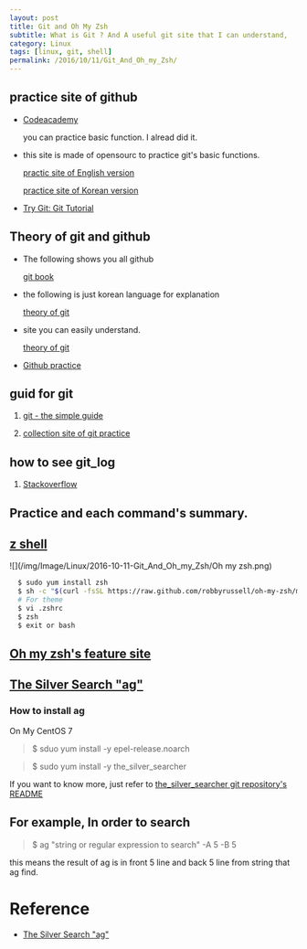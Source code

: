 ```yaml
---
layout: post
title: Git and Oh My Zsh
subtitle: What is Git ? And A useful git site that I can understand, 
category: Linux
tags: [linux, git, shell]
permalink: /2016/10/11/Git_And_Oh_my_Zsh/
---
```


## practice site of github

  - [Codeacademy](https://www.codecademy.com/)

    you can practice basic function.  I alread did it.
        
  - this site is made of opensourc to practice git's basic functions.
     
     [practic site of English version](http://learngitbranching.js.org/)
 
     [practice site of Korean version](http://learnbranch.urigit.com/)
    
  - [Try Git: Git Tutorial](https://try.github.io/levels/1/challenges/1)
    

## Theory of git and github
  
  - The following shows you all github 
  
     [git book](https://www.gitbook.com/book/snowdream86/github-cheat-sheet/details)
  
  - the following is just korean language for explanation
  
     [theory of git](https://nolboo.kim/blog/2013/10/06/github-for-beginner/)

  - site you can easily understand.
  
     [theory of git](https://www.atlassian.com/git/tutorials/refs-and-the-reflog/)
     
  - [Github practice](http://www.slideshare.net/flyskykr/github-46014813)

## guid for git 

  1. [git - the simple guide](http://git.huit.harvard.edu/guide/)

  2. [collection site of git practice](https://github.com/grayghostvisuals/practice-git)
  
## how to see git_log 

  1. [Stackoverflow](http://stackoverflow.com/questions/1057564/pretty-git-branch-graphs)

## Practice and each command's summary.


## [z shell](http://ohmyz.sh/)

  ![](/img/Image/Linux/2016-10-11-Git_And_Oh_my_Zsh/Oh my zsh.png)
  
```bash
  $ sudo yum install zsh  
  $ sh -c "$(curl -fsSL https://raw.github.com/robbyrussell/oh-my-zsh/master/tools/install.sh)"  
  # For theme   
  $ vi .zshrc  
  $ zsh  
  $ exit or bash  
```

## [Oh my zsh's feature site](http://code.joejag.com/2014/why-zsh.html)

## [The Silver Search "ag"](https://github.com/ggreer/the_silver_searcher)

### How to install ag

  On My CentOS 7 
  
  > $ sduo yum install -y epel-release.noarch
  
  > $ sudo yum install -y the_silver_searcher
  
  If you want to know more, just refer to [the_silver_searcher git repository's README](https://github.com/ggreer/the_silver_searcher/blob/master/README.md)

## For example, In order to search  

  > $ ag "string or regular expression to search" -A 5 -B 5
  
  this means the result of ag is in front 5 line and back 5 line from string that ag find. 
  
# Reference 

 - [The Silver Search "ag"](https://github.com/ggreer/the_silver_searcher)
